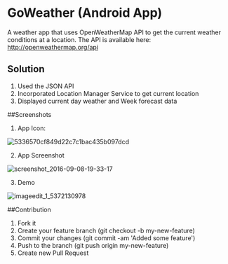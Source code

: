 # GoWeather (Android App)
A weather app that uses OpenWeatherMap API to get the current weather conditions at a location. 
The API is available here: http://openweathermap.org/api

## Solution
1.    Used the JSON API
2.    Incorporated Location Manager Service to get current location
3.    Displayed current day weather and Week forecast data

##Screenshots
1.  App Icon:

![5336570cf849d22c7c1bac435b097dcd](https://cloud.githubusercontent.com/assets/13792317/18348178/748f40fc-75fc-11e6-877a-d8e52f278fa9.jpg)

2.  App Screenshot

![screenshot_2016-09-08-19-33-17](https://cloud.githubusercontent.com/assets/13792317/18349110/0571e8fe-7602-11e6-8a92-72dcac855d71.png)

3. Demo

![imageedit_1_5372130978](https://cloud.githubusercontent.com/assets/13792317/18348988/4b13070e-7601-11e6-8d42-48936d2ca5ec.gif)

##Contribution
1.  Fork it
2.  Create your feature branch (git checkout -b my-new-feature)
3.  Commit your changes (git commit -am 'Added some feature')
4.  Push to the branch (git push origin my-new-feature)
5.  Create new Pull Request

